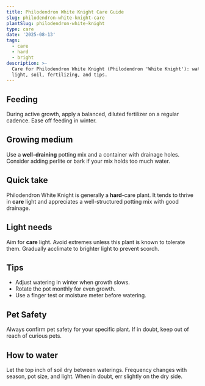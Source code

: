 ```yaml
---
title: Philodendron White Knight Care Guide
slug: philodendron-white-knight-care
plantSlug: philodendron-white-knight
type: care
date: '2025-08-13'
tags:
  - care
  - hard
  - bright
description: >-
  Care for Philodendron White Knight (Philodendron 'White Knight'): watering,
  light, soil, fertilizing, and tips.
---
```

## Feeding
During active growth, apply a balanced, diluted fertilizer on a regular cadence. Ease off feeding in winter.

## Growing medium
Use a **well-draining** potting mix and a container with drainage holes. Consider adding perlite or bark if your mix holds too much water.

## Quick take
Philodendron White Knight is generally a **hard**-care plant. It tends to thrive in **care** light and appreciates a well-structured potting mix with good drainage.

## Light needs
Aim for **care** light. Avoid extremes unless this plant is known to tolerate them. Gradually acclimate to brighter light to prevent scorch.

## Tips
- Adjust watering in winter when growth slows.
- Rotate the pot monthly for even growth.
- Use a finger test or moisture meter before watering.

## Pet Safety
Always confirm pet safety for your specific plant. If in doubt, keep out of reach of curious pets.

## How to water
Let the top inch of soil dry between waterings. Frequency changes with season, pot size, and light. When in doubt, err slightly on the dry side.
